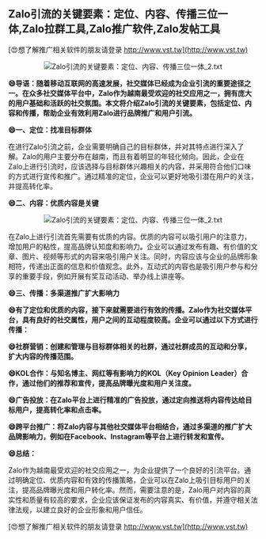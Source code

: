 ## **Zalo引流的关键要素：定位、内容、传播三位一体,Zalo拉群工具,Zalo推广软件,Zalo发帖工具**

[😍想了解推广相关软件的朋友请登录 http://www.vst.tw](http://www.vst.tw)

 <center><img src="https://vst.tw/MP4/tuiguang/png/1.png" alt="Zalo引流的关键要素：定位、内容、传播三位一体_2.txt"></center>

**😄导语：随着移动互联网的高速发展，社交媒体已经成为企业引流的重要途径之一。在众多社交媒体平台中，Zalo作为越南最受欢迎的社交应用之一，拥有庞大的用户基础和活跃的社交氛围。本文将介绍Zalo引流的关键要素，包括定位、内容和传播，帮助企业有效利用Zalo进行品牌推广和用户引流。**

**😄一、定位：找准目标群体**

在进行Zalo引流之前，企业需要明确自己的目标群体，并对其特点进行深入了解。Zalo的用户主要分布在越南，而且有着明显的年轻化倾向。因此，企业在Zalo上进行引流时，应该选择与目标群体兴趣相关的内容，并采用符合他们口味的方式进行宣传和推广。通过精准的定位，企业可以更好地吸引潜在用户的关注，并提高转化率。

**😄二、内容：优质内容是关键**

 <center><img src="https://vst.tw/MP4/tuiguang/png/5.png" alt="Zalo引流的关键要素：定位、内容、传播三位一体_2.txt"></center>

在Zalo上进行引流首先需要有优质的内容。优质的内容可以吸引用户的注意力，增加用户的粘性，提高品牌认知度和影响力。企业可以通过发布有趣、有价值的文章、图片、视频等形式的内容来吸引用户关注。同时，内容应该与企业的品牌形象相符，传递出正面的信息和价值观念。此外，互动式的内容也是吸引用户参与和分享的重要手段，例如开展有奖互动活动、举办线上讲座等。

**😄三、传播：多渠道推广扩大影响力**

**😄有了定位和优质的内容，接下来就需要进行有效的传播。Zalo作为社交媒体平台，具有良好的社交属性，用户之间的互动程度较高。企业可以通过以下方式进行传播：**

**😄社群营销：创建和管理与目标群体相关的社群，通过社群成员的互动和分享，扩大内容的传播范围。**

**😄KOL合作：与知名博主、网红等有影响力的KOL（Key Opinion Leader）合作，通过他们的推荐和宣传，提高品牌曝光度和用户关注度。**

**😄广告投放：在Zalo平台上进行精准的广告投放，通过定向推送将内容传达给目标用户，提高转化率和点击率。**

**😄跨平台推广：将Zalo内容与其他社交媒体平台相结合，通过多渠道的推广扩大品牌影响力，例如在Facebook、Instagram等平台上进行转发和宣传。**

**😄总结：**

Zalo作为越南最受欢迎的社交应用之一，为企业提供了一个良好的引流平台。通过明确定位、优质内容和有效的传播策略，企业可以在Zalo上吸引目标用户的关注，提高品牌曝光度和用户转化率。然而，需要注意的是，Zalo用户对内容的真实性和质量有较高的要求，企业应该保证发布的内容真实、有价值，并遵守相关法律法规，以建立良好的企业形象和用户信任。

[😍想了解推广相关软件的朋友请登录 http://www.vst.tw](http://www.vst.tw)



